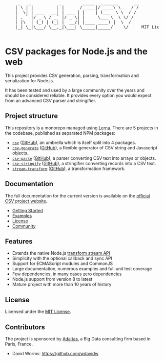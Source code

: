 <pre>
     _   _           _        _____  _______      __
    | \ | |         | |      / ____|/ ____\ \    / /
    |  \| | ___   __| | ___ | |    | (___  \ \  / /
    | . ` |/ _ \ / _` |/ _ \| |     \___ \  \ \/ /
    | |\  | (_) | (_| |  __/| |____ ____) |  \  /
    |_| \_|\___/ \__,_|\___| \_____|_____/    \/     MIT License

</pre>

# CSV packages for Node.js and the web

This project provides CSV generation, parsing, transformation and serialization for Node.js.

It has been tested and used by a large community over the years and should be considered reliable. It provides every option you would expect from an advanced CSV parser and stringifier.

## Project structure

This repository is a monorepo managed using [Lerna](https://github.com/lerna/lerna). There are 5 projects in the codebase, published as separated NPM packages:

- [`csv`](https://csv.js.org/)
  ([GitHub](https://github.com/adaltas/node-csv/tree/master/packages/csv)),
  an umbrella which is itself split into 4 packages.
- [`csv-generate`](https://csv.js.org/generate/)
  ([GitHub](https://github.com/adaltas/node-csv/tree/master/packages/csv-generate)),
  a flexible generator of CSV string and Javascript objects.
- [`csv-parse`](https://csv.js.org/parse/)
  ([GitHub](https://github.com/adaltas/node-csv/tree/master/packages/csv-parse)),
  a parser converting CSV text into arrays or objects.
- [`csv-stringify`](https://csv.js.org/stringify/)
  ([GitHub](https://github.com/adaltas/node-csv/tree/master/packages/csv-stringify)),
  a stringifier converting records into a CSV text.
- [`stream-transform`](https://csv.js.org/transform/)
  ([GitHub](https://github.com/adaltas/node-csv/tree/master/packages/stream-transform)),
  a transformation framework.

## Documentation

The full documentation for the current version is available on the [official CSV project website](https://csv.js.org).

- [Getting Started](https://csv.js.org/project/getting-started/)
- [Examples](https://csv.js.org/project/examples/)
- [License](https://csv.js.org/project/license/)
- [Community](https://csv.js.org/project/contribute/)

## Features

- Extends the native Node.js [transform stream API](http://nodejs.org/api/stream.html#stream_class_stream_transform)
- Simplicity with the optional callback and sync API
- Support for ECMAScript modules and CommonJS
- Large documentation, numerous examples and full unit test coverage
- Few dependencies, in many cases zero dependencies
- Node.js support from version 8 to latest
- Mature project with more than 10 years of history

## License

Licensed under the [MIT License](LICENSE).

## Contributors

The project is sponsored by [Adaltas](https://www.adaltas.com), a Big Data consulting firm based in Paris, France.

- David Worms: <https://github.com/wdavidw>
